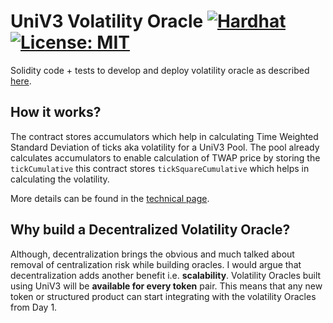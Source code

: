 # UniV3 Volatility Oracle [![Hardhat][hardhat-badge]][hardhat][![License: MIT][license-badge]][license]

[hardhat]: https://hardhat.org/
[hardhat-badge]: https://img.shields.io/badge/Built%20with-Hardhat-FFDB1C.svg
[license]: https://opensource.org/licenses/MIT
[license-badge]: https://img.shields.io/badge/License-MIT-blue.svg

Solidity code + tests to develop and deploy volatility oracle as described [here](https://www.notion.so/ankitchiplunkar/Decentralized-Volatility-Oracle-c4a5f84e37d94522840895d507ff5075).

## How it works?

The contract stores accumulators which help in calculating Time Weighted Standard Deviation of ticks aka volatility for a UniV3 Pool. The pool already calculates accumulators to enable calculation of TWAP price by storing the `tickCumulative` this contract stores `tickSquareCumulative` which helps in calculating the volatility.

More details can be found in the [technical page](https://ankitchiplunkar.com/v3-volatility-oracle/technical/).

## Why build a Decentralized Volatility Oracle?

Although, decentralization brings the obvious and much talked about removal of centralization risk while building oracles. I would argue that decentralization adds another benefit i.e. **scalability**. Volatility Oracles built using UniV3 will be **available for every token** pair. This means that any new token or structured product can start integrating with the volatility Oracles from Day 1.
